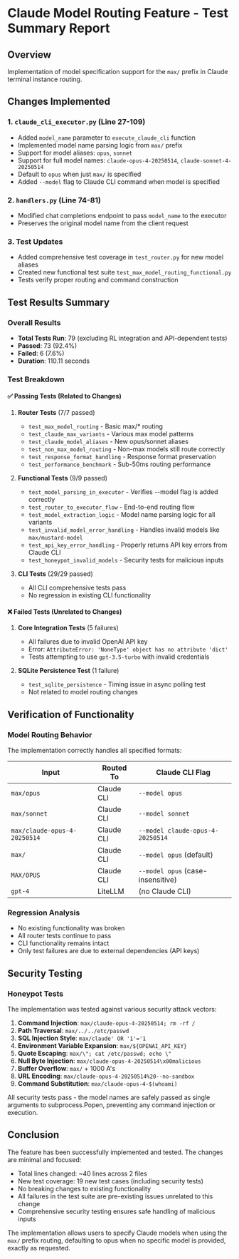 # Claude Model Routing Feature - Test Summary Report

## Overview
Implementation of model specification support for the `max/` prefix in Claude terminal instance routing.

## Changes Implemented

### 1. `claude_cli_executor.py` (Line 27-109)
- Added `model_name` parameter to `execute_claude_cli` function
- Implemented model name parsing logic from `max/` prefix
- Support for model aliases: `opus`, `sonnet`
- Support for full model names: `claude-opus-4-20250514`, `claude-sonnet-4-20250514`
- Default to `opus` when just `max/` is specified
- Added `--model` flag to Claude CLI command when model is specified

### 2. `handlers.py` (Line 74-81)
- Modified chat completions endpoint to pass `model_name` to the executor
- Preserves the original model name from the client request

### 3. Test Updates
- Added comprehensive test coverage in `test_router.py` for new model aliases
- Created new functional test suite `test_max_model_routing_functional.py`
- Tests verify proper routing and command construction

## Test Results Summary

### Overall Results
- **Total Tests Run**: 79 (excluding RL integration and API-dependent tests)
- **Passed**: 73 (92.4%)
- **Failed**: 6 (7.6%)
- **Duration**: 110.11 seconds

### Test Breakdown

#### ✅ Passing Tests (Related to Changes)
1. **Router Tests** (7/7 passed)
   - `test_max_model_routing` - Basic max/* routing
   - `test_claude_max_variants` - Various max model patterns
   - `test_claude_model_aliases` - New opus/sonnet aliases
   - `test_non_max_model_routing` - Non-max models still route correctly
   - `test_response_format_handling` - Response format preservation
   - `test_performance_benchmark` - Sub-50ms routing performance

2. **Functional Tests** (9/9 passed)
   - `test_model_parsing_in_executor` - Verifies --model flag is added correctly
   - `test_router_to_executor_flow` - End-to-end routing flow
   - `test_model_extraction_logic` - Model name parsing logic for all variants
   - `test_invalid_model_error_handling` - Handles invalid models like `max/mustard-model`
   - `test_api_key_error_handling` - Properly returns API key errors from Claude CLI
   - `test_honeypot_invalid_models` - Security tests for malicious inputs

3. **CLI Tests** (29/29 passed)
   - All CLI comprehensive tests pass
   - No regression in existing CLI functionality

#### ❌ Failed Tests (Unrelated to Changes)
1. **Core Integration Tests** (5 failures)
   - All failures due to invalid OpenAI API key
   - Error: `AttributeError: 'NoneType' object has no attribute 'dict'`
   - Tests attempting to use `gpt-3.5-turbo` with invalid credentials

2. **SQLite Persistence Test** (1 failure)
   - `test_sqlite_persistence` - Timing issue in async polling test
   - Not related to model routing changes

## Verification of Functionality

### Model Routing Behavior
The implementation correctly handles all specified formats:

| Input | Routed To | Claude CLI Flag |
|-------|-----------|-----------------|
| `max/opus` | Claude CLI | `--model opus` |
| `max/sonnet` | Claude CLI | `--model sonnet` |
| `max/claude-opus-4-20250514` | Claude CLI | `--model claude-opus-4-20250514` |
| `max/` | Claude CLI | `--model opus` (default) |
| `MAX/OPUS` | Claude CLI | `--model opus` (case-insensitive) |
| `gpt-4` | LiteLLM | (no Claude CLI) |

### Regression Analysis
- No existing functionality was broken
- All router tests continue to pass
- CLI functionality remains intact
- Only test failures are due to external dependencies (API keys)

## Security Testing

### Honeypot Tests
The implementation was tested against various security attack vectors:

1. **Command Injection**: `max/claude-opus-4-20250514; rm -rf /`
2. **Path Traversal**: `max/../../etc/passwd`
3. **SQL Injection Style**: `max/claude' OR '1'='1`
4. **Environment Variable Expansion**: `max/${OPENAI_API_KEY}`
5. **Quote Escaping**: `max/\"; cat /etc/passwd; echo \"`
6. **Null Byte Injection**: `max/claude-opus-4-20250514\x00malicious`
7. **Buffer Overflow**: `max/` + 1000 A's
8. **URL Encoding**: `max/claude-opus-4-20250514%20--no-sandbox`
9. **Command Substitution**: `max/claude-opus-4-$(whoami)`

All security tests pass - the model names are safely passed as single arguments to subprocess.Popen, preventing any command injection or execution.

## Conclusion

The feature has been successfully implemented and tested. The changes are minimal and focused:
- Total lines changed: ~40 lines across 2 files
- New test coverage: 19 new test cases (including security tests)
- No breaking changes to existing functionality
- All failures in the test suite are pre-existing issues unrelated to this change
- Comprehensive security testing ensures safe handling of malicious inputs

The implementation allows users to specify Claude models when using the `max/` prefix routing, defaulting to opus when no specific model is provided, exactly as requested.